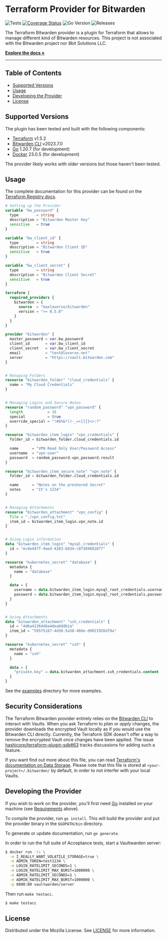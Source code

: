 # Terraform Provider for Bitwarden

![Tests](https://github.com/maxlaverse/terraform-provider-bitwarden/actions/workflows/tests.yml/badge.svg?branch=main)
[![Coverage Status](https://coveralls.io/repos/github/maxlaverse/terraform-provider-bitwarden/badge.svg?branch=main)](https://coveralls.io/github/maxlaverse/terraform-provider-bitwarden?branch=main)
![Go Version](https://img.shields.io/github/go-mod/go-version/maxlaverse/terraform-provider-bitwarden)
![Releases](https://img.shields.io/github/v/release/maxlaverse/terraform-provider-bitwarden?include_prereleases)


The Terraform Bitwarden provider is a plugin for Terraform that allows to manage different kind of Bitwarden resources.
This project is not associated with the Bitwarden project nor 8bit Solutions LLC.

**[Explore the docs »][Terraform Registry docs]**

---

## Table of Contents
- [Supported Versions](#supported-versions)
- [Usage](#usage)
- [Developing the Provider](#developing-the-provider)
- [License](#license)

## Supported Versions
The plugin has been tested and built with the following components:
- [Terraform] v1.5.2
- [Bitwarden CLI] v2023.7.0
- [Go] 1.20.7 (for development)
- [Docker] 23.0.5 (for development)

The provider likely works with older versions but those haven't been tested.

## Usage

The complete documentation for this provider can be found on the [Terraform Registry docs].

```tf
# Setting up the Provider
variable "bw_password" {
  type        = string
  description = "Bitwarden Master Key"
  sensitive   = true
}

variable "bw_client_id" {
  type        = string
  description = "Bitwarden Client ID"
  sensitive   = true
}

variable "bw_client_secret" {
  type        = string
  description = "Bitwarden Client Secret"
  sensitive   = true
}

terraform {
  required_providers {
    bitwarden = {
      source  = "maxlaverse/bitwarden"
      version = ">= 0.5.0"
    }
  }
}

provider "bitwarden" {
  master_password = var.bw_password
  client_id       = var.bw_client_id
  client_secret   = var.bw_client_secret
  email           = "test@laverse.net"
  server          = "https://vault.bitwarden.com"
}


# Managing Folders
resource "bitwarden_folder" "cloud_credentials" {
  name = "My Cloud Credentials"
}


# Managing Logins and Secure Notes
resource "random_password" "vpn_password" {
  length           = 16
  special          = true
  override_special = "!#$%&*()-_=+[]{}<>:?"
}

resource "bitwarden_item_login" "vpn_credentials" {
  folder_id = bitwarden_folder.cloud_credentials.id

  name      = "VPN Read Only User/Password Access"
  username  = "vpn-user"
  password  = random_password.vpn_password.result
}

resource "bitwarden_item_secure_note" "vpn_note" {
  folder_id = bitwarden_folder.cloud_credentials.id

  name      = "Notes on the preshared Secret"
  notes     = "It's 1234"
}


# Managing Attachments
resource "bitwarden_attachment" "vpn_config" {
  file = "./vpn_config.txt"
  item_id = bitwarden_item_login.vpn_note.id
}


# Using Login information
data "bitwarden_item_login" "mysql_credentials" {
  id = "ec4e447f-9aed-4203-b834-c8f3848828f7"
}

resource "kubernetes_secret" "database" {
  metadata {
    name = "database"
  }

  data = {
    username = data.bitwarden_item_login.mysql_root_credentials.username
    password = data.bitwarden_item_login.mysql_root_credentials.password
  }
}


# Using Attachments
data "bitwarden_attachment" "ssh_credentials" {
  id = "4d6a41364d6a4dea8ddb1a"
  item_id = "59575167-4d36-5a58-466e-d9021926df8a"
}

resource "kubernetes_secret" "ssh" {
  metadata {
    name = "ssh"
  }

  data = {
    "private.key" = data.bitwarden_attachment.ssh_credentials.content
  }
}
```

See the [examples](./examples/) directory for more examples.

## Security Considerations

The Terraform Bitwarden provider entirely relies on the [Bitwarden CLI] to interact with Vaults.
When you ask Terraform to *plan* or *apply* changes, the provider downloads the encrypted Vault locally as if you would use the Bitwarden CLI directly.
Currently, the Terraform SDK doesn't offer a way to remove the encrypted Vault once changes have been applied.
The issue [hashicorp/terraform-plugin-sdk#63] tracks discussions for adding such a feature.

If you want find out more about this file, you can read [Terraform's documentation on Data Storage].
Please note that this file is stored at `<your-project>/.bitwarden/` by default, in order to not interfer with your local Vaults.

## Developing the Provider

If you wish to work on the provider, you'll first need [Go](http://www.golang.org) installed on your machine (see [Requirements](#requirements) above).

To compile the provider, run `go install`. This will build the provider and put the provider binary in the `$GOPATH/bin` directory.

To generate or update documentation, run `go generate`.

In order to run the full suite of Acceptance tests, start a Vaultwarden server:
```sh
$ docker run -ti \
  -e I_REALLY_WANT_VOLATILE_STORAGE=true \
  -e ADMIN_TOKEN=test1234 \
  -e LOGIN_RATELIMIT_SECONDS=1 \
  -e LOGIN_RATELIMIT_MAX_BURST=1000000 \
  -e ADMIN_RATELIMIT_SECONDS=1 \
  -e ADMIN_RATELIMIT_MAX_BURST=1000000 \
  -p 8080:80 vaultwarden/server
```

Then run `make testacc`.

```sh
$ make testacc
```


## License

Distributed under the Mozilla License. See [LICENSE](./LICENSE) for more information.

[Terraform]: https://www.terraform.io/downloads.html
[Go]: https://golang.org/doc/install
[Bitwarden CLI]: https://bitwarden.com/help/article/cli/#download-and-install
[Docker]: https://www.docker.com/products/docker-desktop
[Terraform Registry docs]: https://registry.terraform.io/providers/maxlaverse/bitwarden/latest/docs
[hashicorp/terraform-plugin-sdk#63]: https://github.com/hashicorp/terraform-plugin-sdk/issues/63
[Terraform's documentation on Data Storage]: https://bitwarden.com/help/data-storage/#on-your-local-machine